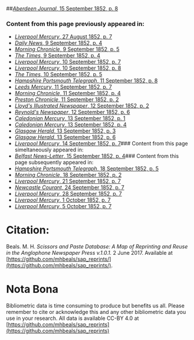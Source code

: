 ##[*Aberdeen Journal*, 15 September 1852, p. 8](https://mhbeals.github.io/sap_html/Aberdeen-Journal/Aberdeen-Journal-15-September-1852-p-8)

### Content from this page previously appeared in:
+ [*Liverpool Mercury*, 27 August 1852, p. 7](https://mhbeals.github.io/sap_html/Liverpool-Mercury/Liverpool-Mercury-27-August-1852-p-7)
+ [*Daily News*, 9 September 1852, p. 4](https://mhbeals.github.io/sap_html/Daily-News/Daily-News-9-September-1852-p-4)
+ [*Morning Chronicle*, 9 September 1852, p. 5](https://mhbeals.github.io/sap_html/Morning-Chronicle/Morning-Chronicle-9-September-1852-p-5)
+ [*The Times*, 9 September 1852, p. 4](https://mhbeals.github.io/sap_html/The-Times/The-Times-9-September-1852-p-4)
+ [*Liverpool Mercury*, 10 September 1852, p. 7](https://mhbeals.github.io/sap_html/Liverpool-Mercury/Liverpool-Mercury-10-September-1852-p-7)
+ [*Liverpool Mercury*, 10 September 1852, p. 8](https://mhbeals.github.io/sap_html/Liverpool-Mercury/Liverpool-Mercury-10-September-1852-p-8)
+ [*The Times*, 10 September 1852, p. 5](https://mhbeals.github.io/sap_html/The-Times/The-Times-10-September-1852-p-5)
+ [*Hampshire Portsmouth Telegraph*, 11 September 1852, p. 8](https://mhbeals.github.io/sap_html/Hampshire-Portsmouth-Telegraph/Hampshire-Portsmouth-Telegraph-11-September-1852-p-8)
+ [*Leeds Mercury*, 11 September 1852, p. 7](https://mhbeals.github.io/sap_html/Leeds-Mercury/Leeds-Mercury-11-September-1852-p-7)
+ [*Morning Chronicle*, 11 September 1852, p. 4](https://mhbeals.github.io/sap_html/Morning-Chronicle/Morning-Chronicle-11-September-1852-p-4)
+ [*Preston Chronicle*, 11 September 1852, p. 2](https://mhbeals.github.io/sap_html/Preston-Chronicle/Preston-Chronicle-11-September-1852-p-2)
+ [*Lloyd's Illustrated Newspaper*, 12 September 1852, p. 2](https://mhbeals.github.io/sap_html/Lloyd's-Illustrated-Newspaper/Lloyd's-Illustrated-Newspaper-12-September-1852-p-2)
+ [*Reynold's Newspaper*, 12 September 1852, p. 6](https://mhbeals.github.io/sap_html/Reynold's-Newspaper/Reynold's-Newspaper-12-September-1852-p-6)
+ [*Caledonian Mercury*, 13 September 1852, p. 1](https://mhbeals.github.io/sap_html/Caledonian-Mercury/Caledonian-Mercury-13-September-1852-p-1)
+ [*Caledonian Mercury*, 13 September 1852, p. 4](https://mhbeals.github.io/sap_html/Caledonian-Mercury/Caledonian-Mercury-13-September-1852-p-4)
+ [*Glasgow Herald*, 13 September 1852, p. 3](https://mhbeals.github.io/sap_html/Glasgow-Herald/Glasgow-Herald-13-September-1852-p-3)
+ [*Glasgow Herald*, 13 September 1852, p. 6](https://mhbeals.github.io/sap_html/Glasgow-Herald/Glasgow-Herald-13-September-1852-p-6)
+ [*Liverpool Mercury*, 14 September 1852, p. 7](https://mhbeals.github.io/sap_html/Liverpool-Mercury/Liverpool-Mercury-14-September-1852-p-7)### Content from this page simeltaneously appeared in:
+ [*Belfast News-Letter*, 15 September 1852, p. 4](https://mhbeals.github.io/sap_html/Belfast-News-Letter/Belfast-News-Letter-15-September-1852-p-4)### Content from this page subsequently appeared in:
+ [*Hampshire Portsmouth Telegraph*, 18 September 1852, p. 5](https://mhbeals.github.io/sap_html/Hampshire-Portsmouth-Telegraph/Hampshire-Portsmouth-Telegraph-18-September-1852-p-5)
+ [*Morning Chronicle*, 18 September 1852, p. 2](https://mhbeals.github.io/sap_html/Morning-Chronicle/Morning-Chronicle-18-September-1852-p-2)
+ [*Liverpool Mercury*, 21 September 1852, p. 7](https://mhbeals.github.io/sap_html/Liverpool-Mercury/Liverpool-Mercury-21-September-1852-p-7)
+ [*Newcastle Courant*, 24 September 1852, p. 7](https://mhbeals.github.io/sap_html/Newcastle-Courant/Newcastle-Courant-24-September-1852-p-7)
+ [*Liverpool Mercury*, 28 September 1852, p. 7](https://mhbeals.github.io/sap_html/Liverpool-Mercury/Liverpool-Mercury-28-September-1852-p-7)
+ [*Liverpool Mercury*, 1 October 1852, p. 7](https://mhbeals.github.io/sap_html/Liverpool-Mercury/Liverpool-Mercury-1-October-1852-p-7)
+ [*Liverpool Mercury*, 5 October 1852, p. 7](https://mhbeals.github.io/sap_html/Liverpool-Mercury/Liverpool-Mercury-5-October-1852-p-7)
                    
# Citation: 

Beals. M. H. *Scissors and Paste Database: A Map of Reprinting and Reuse in the Anglophone Newspaper Press v.1.0.1.* 2 June 2017. Available at [https://github.com/mhbeals/sap_reprints/](https://github.com/mhbeals/sap_reprints/). 
                    
# Nota Bona

Bibliometric data is time consuming to produce but benefits us all. Please remember to cite or acknowledge this and any other bibliometric data you use in your research. All data is available CC-BY 4.0 at [https://github.com/mhbeals/sap_reprints](https://github.com/mhbeals/sap_reprints)